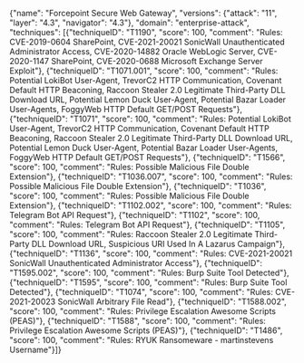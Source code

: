 {"name": "Forcepoint Secure Web Gateway", "versions": {"attack": "11", "layer": "4.3", "navigator": "4.3"}, "domain": "enterprise-attack", "techniques": [{"techniqueID": "T1190", "score": 100, "comment": "Rules: CVE-2019-0604 SharePoint, CVE-2021-20021 SonicWall Unauthenticated Administrator Access, CVE-2020-14882 Oracle WebLogic Server, CVE-2020-1147 SharePoint, CVE-2020-0688 Microsoft Exchange Server Exploit"}, {"techniqueID": "T1071.001", "score": 100, "comment": "Rules: Potential LokiBot User-Agent, TrevorC2 HTTP Communication, Covenant Default HTTP Beaconing, Raccoon Stealer 2.0 Legitimate Third-Party DLL Download URL, Potential Lemon Duck User-Agent, Potential Bazar Loader User-Agents, FoggyWeb HTTP Default GET/POST Requests"}, {"techniqueID": "T1071", "score": 100, "comment": "Rules: Potential LokiBot User-Agent, TrevorC2 HTTP Communication, Covenant Default HTTP Beaconing, Raccoon Stealer 2.0 Legitimate Third-Party DLL Download URL, Potential Lemon Duck User-Agent, Potential Bazar Loader User-Agents, FoggyWeb HTTP Default GET/POST Requests"}, {"techniqueID": "T1566", "score": 100, "comment": "Rules: Possible Malicious File Double Extension"}, {"techniqueID": "T1036.007", "score": 100, "comment": "Rules: Possible Malicious File Double Extension"}, {"techniqueID": "T1036", "score": 100, "comment": "Rules: Possible Malicious File Double Extension"}, {"techniqueID": "T1102.002", "score": 100, "comment": "Rules: Telegram Bot API Request"}, {"techniqueID": "T1102", "score": 100, "comment": "Rules: Telegram Bot API Request"}, {"techniqueID": "T1105", "score": 100, "comment": "Rules: Raccoon Stealer 2.0 Legitimate Third-Party DLL Download URL, Suspicious URI Used In A Lazarus Campaign"}, {"techniqueID": "T1136", "score": 100, "comment": "Rules: CVE-2021-20021 SonicWall Unauthenticated Administrator Access"}, {"techniqueID": "T1595.002", "score": 100, "comment": "Rules: Burp Suite Tool Detected"}, {"techniqueID": "T1595", "score": 100, "comment": "Rules: Burp Suite Tool Detected"}, {"techniqueID": "T1074", "score": 100, "comment": "Rules: CVE-2021-20023 SonicWall Arbitrary File Read"}, {"techniqueID": "T1588.002", "score": 100, "comment": "Rules: Privilege Escalation Awesome Scripts (PEAS)"}, {"techniqueID": "T1588", "score": 100, "comment": "Rules: Privilege Escalation Awesome Scripts (PEAS)"}, {"techniqueID": "T1486", "score": 100, "comment": "Rules: RYUK Ransomeware - martinstevens Username"}]}